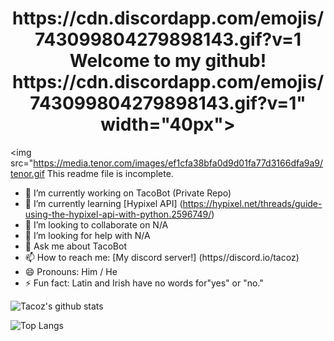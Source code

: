 <div align="center">
  <h1> https://cdn.discordapp.com/emojis/743099804279898143.gif?v=1 Welcome to my github! https://cdn.discordapp.com/emojis/743099804279898143.gif?v=1" width="40px"></h2>
</div>

<img src="https://media.tenor.com/images/ef1cfa38bfa0d9d01fa77d3166dfa9a9/tenor.gif This readme file is incomplete.
- 🔭 I’m currently working on TacoBot (Private Repo)
- 🌱 I’m currently learning [Hypixel API] (https://hypixel.net/threads/guide-using-the-hypixel-api-with-python.2596749/)
- 👯 I’m looking to collaborate on N/A
- 🤔 I’m looking for help with N/A
- 💬 Ask me about TacoBot
- 📫 How to reach me: [My discord server!] (https//discord.io/tacoz)
- 😄 Pronouns: Him / He
- ⚡ Fun fact: Latin and Irish have no words for"yes" or "no."

![Tacoz's github stats](https://github-readme-stats.vercel.app/api?username=nottacoz&count_private=true&include_all_commits=true&show_icons=true&theme=chartreuse-dark)

![Top Langs](https://github-readme-stats.vercel.app/api/top-langs/?username=nottacoz&layout=compact&theme=chartreuse-dark)

<!--
**NotTacoz/NotTacoz** is a ✨ _special_ ✨ repository because its `README.md` (this file) appears on your GitHub profile.

NotTacoz 2020 DO NOT USE / DISTRUBUTE
-->
